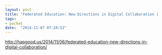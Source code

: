 ```yaml
---
layout: post
title: "Federated Education: New Directions in Digital Collaboration | Hapgood"
tags:
- pocket
date:  "2014-11-07 07:28:52"
---
```


http://hapgood.us/2014/11/06/federated-education-new-directions-in-digital-collaboration/


